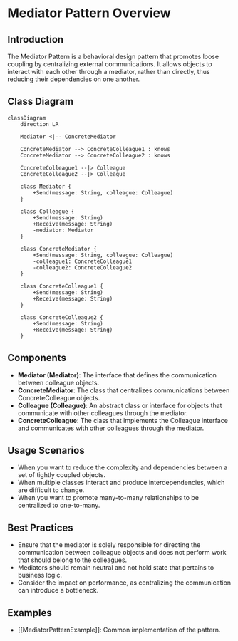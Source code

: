 # Mediator Pattern Overview

## Introduction

The Mediator Pattern is a behavioral design pattern that promotes loose coupling by centralizing external communications.
It allows objects to interact with each other through a mediator, rather than directly, thus reducing their dependencies on one another.

## Class Diagram

```mermaid
classDiagram
    direction LR

    Mediator <|-- ConcreteMediator

    ConcreteMediator --> ConcreteColleague1 : knows
    ConcreteMediator --> ConcreteColleague2 : knows
    
    ConcreteColleague1 --|> Colleague
    ConcreteColleague2 --|> Colleague

    class Mediator {
        +Send(message: String, colleague: Colleague)
    }

    class Colleague {
        +Send(message: String)
        +Receive(message: String)
        -mediator: Mediator
    }

    class ConcreteMediator {
        +Send(message: String, colleague: Colleague)
        -colleague1: ConcreteColleague1
        -colleague2: ConcreteColleague2
    }

    class ConcreteColleague1 {
        +Send(message: String)
        +Receive(message: String)
    }

    class ConcreteColleague2 {
        +Send(message: String)
        +Receive(message: String)
    }
```

## Components

* **Mediator (Mediator)**: The interface that defines the communication between colleague objects.
* **ConcreteMediator**: The class that centralizes communications between ConcreteColleague objects.
* **Colleague (Colleague)**: An abstract class or interface for objects that communicate with other colleagues through the mediator.
* **ConcreteColleague**: The class that implements the Colleague interface and communicates with other colleagues through the mediator.

## Usage Scenarios

* When you want to reduce the complexity and dependencies between a set of tightly coupled objects.
* When multiple classes interact and produce interdependencies, which are difficult to change.
* When you want to promote many-to-many relationships to be centralized to one-to-many.

## Best Practices

* Ensure that the mediator is solely responsible for directing the communication between colleague objects and does not perform work that should belong to the colleagues.
* Mediators should remain neutral and not hold state that pertains to business logic.
* Consider the impact on performance, as centralizing the communication can introduce a bottleneck.

## Examples

* [[MediatorPatternExample]]:
Common implementation of the pattern.
